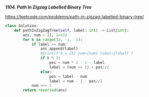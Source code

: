***1104. Path In Zigzag Labelled Binary Tree***

https://leetcode.com/problems/path-in-zigzag-labelled-binary-tree/

```python
class Solution:
    def pathInZigZagTree(self, label: int) -> List[int]:
        ans, num = [], 1<<32
        for k in range(32, -1, -1):
            if label >= num:
                ans.append(label)
                #print(f'k = {k} num={num} label={label}')
                if k % 2:
                    pos = num * 2 - 1 - label
                    label = (num >> 1) + pos//2
                else:
                    pos = label - num
                    label = num - 1 - pos//2
            num >>= 1
        return reversed(ans)
                
```
